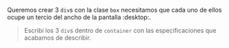 Queremos crear 3 `div`s con la clase `box` necesitamos que cada uno de ellos ocupe un tercio del ancho de la pantalla :desktop:.

> Escribí los 3 `div`s dentro de `container` con las especificaciones que acabamos de describir.